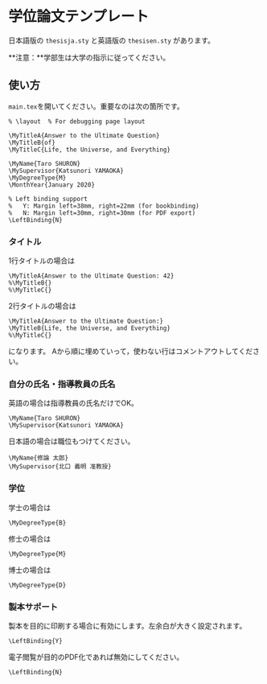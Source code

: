 # 学位論文テンプレート
日本語版の `thesisja.sty` と英語版の `thesisen.sty` があります。

**注意：**学部生は大学の指示に従ってください。

## 使い方
`main.tex`を開いてください。重要なのは次の箇所です。

```
% \layout  % For debugging page layout

\MyTitleA{Answer to the Ultimate Question}
\MyTitleB{of}
\MyTitleC{Life, the Universe, and Everything}

\MyName{Taro SHURON}
\MySupervisor{Katsunori YAMAOKA}
\MyDegreeType{M}
\MonthYear{January 2020}

% Left binding support
%   Y: Margin left=38mm, right=22mm (for bookbinding)
%   N: Margin left=30mm, right=30mm (for PDF export)
\LeftBinding{N}
```

### タイトル
1行タイトルの場合は

```
\MyTitleA{Answer to the Ultimate Question: 42}
%\MyTitleB{}
%\MyTitleC{}
```

2行タイトルの場合は

```
\MyTitleA{Answer to the Ultimate Question:}
\MyTitleB{Life, the Universe, and Everything}
%\MyTitleC{}
```

になります。
Aから順に埋めていって，使わない行はコメントアウトしてください。

### 自分の氏名・指導教員の氏名
英語の場合は指導教員の氏名だけでOK。

```
\MyName{Taro SHURON}
\MySupervisor{Katsunori YAMAOKA}
```

日本語の場合は職位もつけてください。
```
\MyName{修論 太郎}
\MySupervisor{北口 義明 准教授}
```

### 学位
学士の場合は
```
\MyDegreeType{B}
```

修士の場合は
```
\MyDegreeType{M}
```

博士の場合は
```
\MyDegreeType{D}
```

### 製本サポート
製本を目的に印刷する場合に有効にします。左余白が大きく設定されます。
```
\LeftBinding{Y}
```

電子閲覧が目的のPDF化であれば無効にしてください。
```
\LeftBinding{N}
```
